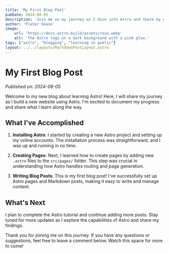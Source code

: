 ```yaml
---
title: 'My First Blog Post'
pubDate: 2024-08-05
description: 'Join me on my journey as I dive into Astro and share my experiences.'
author: 'Pieter Deane'
image:
    url: 'https://docs.astro.build/assets/rose.webp'
    alt: 'The Astro logo on a dark background with a pink glow.'
tags: ["astro", "blogging", "learning in public"]
layout: ../../layouts/MarkdownPostLayout.astro
---
```


# My First Blog Post

*Published on: 2024-08-05*

Welcome to my new blog about learning Astro! Here, I will share my journey as I build a new website using Astro. I'm excited to document my progress and share what I learn along the way.

## What I've Accomplished

1. **Installing Astro**: I started by creating a new Astro project and setting up my online accounts. The installation process was straightforward, and I was up and running in no time.

2. **Creating Pages**: Next, I learned how to create pages by adding new `.astro` files to the `src/pages/` folder. This step was crucial in understanding how Astro handles routing and page generation.

3. **Writing Blog Posts**: This is my first blog post! I've successfully set up Astro pages and Markdown posts, making it easy to write and manage content.

## What's Next

I plan to complete the Astro tutorial and continue adding more posts. Stay tuned for more updates as I explore the capabilities of Astro and share my findings.

Thank you for joining me on this journey. If you have any questions or suggestions, feel free to leave a comment below. Watch this space for more to come!
